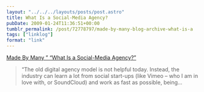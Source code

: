 ```yaml
---
layout: "../../../layouts/posts/post.astro"
title: What Is a Social-Media Agency?
pubDate: 2009-01-24T11:36:51+00:00
tumblr_permalink: /post/72778797/made-by-many-blog-archive-what-is-a
tags: ["linklog"]
format: "link"
---
```


[Made By Many &#8221; &#8220;What Is a Social-Media Agency?&#8221;][1]

> &ldquo;The old digital agency model is not helpful today. Instead, the industry can learn a lot from social start-ups (like Vimeo &#8211; who I am in love with, or SoundCloud) and work as fast as possible, being&hellip;

[1]: https://www.madebymany.com/stories/what-is-a-social-media-agency
